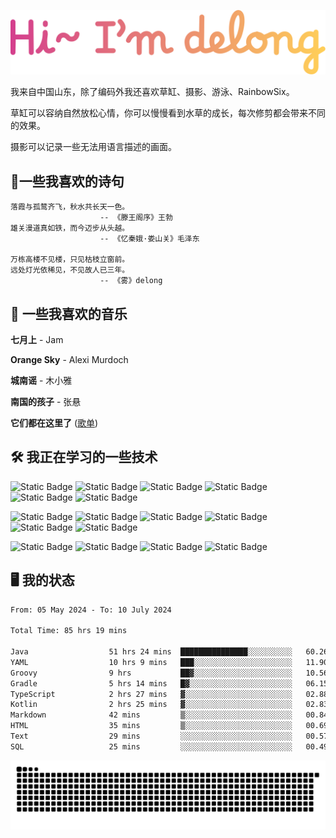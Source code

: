![hi](hi.svg)

我来自中国山东，除了编码外我还喜欢草缸、摄影、游泳、RainbowSix。

草缸可以容纳自然放松心情，你可以慢慢看到水草的成长，每次修剪都会带来不同的效果。

摄影可以记录一些无法用语言描述的画面。

## 📖一些我喜欢的诗句

```text
落霞与孤鹜齐飞，秋水共长天一色。
					-- 《滕王阁序》王勃
雄关漫道真如铁，而今迈步从头越。
					-- 《忆秦娥·娄山关》毛泽东
					
万栋高楼不见楼，只见枯枝立窗前。
远处灯光依稀见，不见故人已三年。
					-- 《雾》delong
```

## 🎵 一些我喜欢的音乐

**七月上** - Jam

**Orange Sky** - Alexi Murdoch

**城南谣** - 木小雅

**南国的孩子** - 张悬

**它们都在这里了**
([歌单](https://y.music.163.com/m/playlist?app_version=8.9.90&id=2086393068&userid=1360983921&dlt=0846&creatorId=1360983921))

## 🛠️ 我正在学习的一些技术

![Static Badge](https://img.shields.io/badge/spring-black?logo=spring)
![Static Badge](https://img.shields.io/badge/springboot-black?logo=springboot)
![Static Badge](https://img.shields.io/badge/gradle-black?logo=gradle)
![Static Badge](https://img.shields.io/badge/maven-black?logo=apachemaven)
![Static Badge](https://img.shields.io/badge/linux-black?logo=linux)
![Static Badge](https://img.shields.io/badge/mysql-black?logo=mysql)

![Static Badge](https://img.shields.io/badge/docker-black?logo=docker)
![Static Badge](https://img.shields.io/badge/redis-black?logo=redis)
![Static Badge](https://img.shields.io/badge/git-black?logo=git)
![Static Badge](https://img.shields.io/badge/github-black?logo=github)
![Static Badge](https://img.shields.io/badge/vue-black?logo=vuedotjs)
![Static Badge](https://img.shields.io/badge/typescript-black?logo=typescript)

![Static Badge](https://img.shields.io/badge/npm-black?logo=npm)
![Static Badge](https://img.shields.io/badge/pnpm-black?logo=pnpm)
![Static Badge](https://img.shields.io/badge/vite-black?logo=vite)
![Static Badge](https://img.shields.io/badge/antdesign-black?logo=antdesign)

## 🖥️ 我的状态

<!--START_SECTION:waka-->

```txt
From: 05 May 2024 - To: 10 July 2024

Total Time: 85 hrs 19 mins

Java                  51 hrs 24 mins  ███████████████░░░░░░░░░░   60.26 %
YAML                  10 hrs 9 mins   ███░░░░░░░░░░░░░░░░░░░░░░   11.90 %
Groovy                9 hrs           ██▓░░░░░░░░░░░░░░░░░░░░░░   10.56 %
Gradle                5 hrs 14 mins   █▓░░░░░░░░░░░░░░░░░░░░░░░   06.15 %
TypeScript            2 hrs 27 mins   ▓░░░░░░░░░░░░░░░░░░░░░░░░   02.88 %
Kotlin                2 hrs 25 mins   ▓░░░░░░░░░░░░░░░░░░░░░░░░   02.83 %
Markdown              42 mins         ▒░░░░░░░░░░░░░░░░░░░░░░░░   00.84 %
HTML                  35 mins         ▒░░░░░░░░░░░░░░░░░░░░░░░░   00.69 %
Text                  29 mins         ░░░░░░░░░░░░░░░░░░░░░░░░░   00.57 %
SQL                   25 mins         ░░░░░░░░░░░░░░░░░░░░░░░░░   00.49 %
```

<!--END_SECTION:waka-->

<picture>
  <source media="(prefers-color-scheme: dark)" srcset="https://raw.githubusercontent.com/Contour-D/Contour-D/output/github-snake-dark.svg" />
  <source media="(prefers-color-scheme: light)" srcset="https://raw.githubusercontent.com/Contour-D/Contour-D/output/github-snake.svg" />
  <img alt="github-snake" src="https://raw.githubusercontent.com/Contour-D/Contour-D/output/github-snake.svg" />
</picture>
